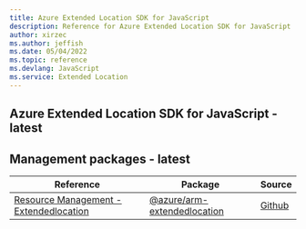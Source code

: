 ```yaml
---
title: Azure Extended Location SDK for JavaScript
description: Reference for Azure Extended Location SDK for JavaScript
author: xirzec
ms.author: jeffish
ms.date: 05/04/2022
ms.topic: reference
ms.devlang: JavaScript
ms.service: Extended Location
---
```

## Azure Extended Location SDK for JavaScript - latest
## Management packages - latest
| Reference | Package | Source |
|---|---|---|
|[Resource Management - Extendedlocation](javascript/api/overview/azure/arm-extendedlocation-readme)|[@azure/arm-extendedlocation](https://www.npmjs.com/package/@azure/arm-extendedlocation)|[Github](https://github.com/Azure/azure-sdk-for-js/blob/main/sdk/extendedlocation/arm-extendedlocation)|

